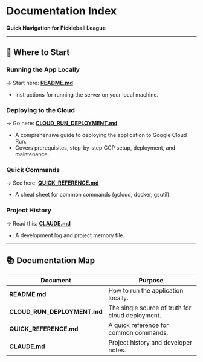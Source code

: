 # Documentation Index

**Quick Navigation for Pickleball League**

---

## 📍 Where to Start

### Running the App Locally
→ Start here: **[README.md](./README.md)**
- Instructions for running the server on your local machine.

### Deploying to the Cloud
→ Go here: **[CLOUD_RUN_DEPLOYMENT.md](./CLOUD_RUN_DEPLOYMENT.md)**
- A comprehensive guide to deploying the application to Google Cloud Run.
- Covers prerequisites, step-by-step GCP setup, deployment, and maintenance.

### Quick Commands
→ See here: **[QUICK_REFERENCE.md](./QUICK_REFERENCE.md)**
- A cheat sheet for common commands (gcloud, docker, gsutil).

### Project History
→ Read this: **[CLAUDE.md](./CLAUDE.md)**
- A development log and project memory file.

---

## 📚 Documentation Map

| Document | Purpose |
|---|---|
| **README.md** | How to run the application locally. |
| **CLOUD_RUN_DEPLOYMENT.md** | The single source of truth for cloud deployment. |
| **QUICK_REFERENCE.md** | A quick reference for common commands. |
| **CLAUDE.md** | Project history and developer notes. |